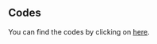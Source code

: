 ## Codes

You can find the codes by clicking on [here](https://mega.nz/folder/O5QG0SKQ#NjjVZKFJe3fpVlkjOBv5Ug).